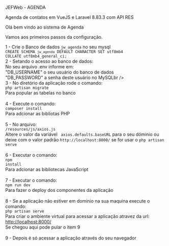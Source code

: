 JEFWeb - AGENDA

Agenda de contatos em VueJS e Laravel 8.83.3 com API RES

Olá bem vindo ao sistema de Agenda

Vamos aos primeiros passos da configuração.

1 - Crie o Banco de dados <code>jw_agenda</code> no seu mysql<br />
    <code>CREATE SCHEMA `jw_agenda` DEFAULT CHARACTER SET utf8mb4 COLLATE utf8mb4_general_ci;</code>
<br />
2 - Setando o acesso ao banco de dados:<br />
    No seu arquivo .env informe em:<br />
    "DB_USERNAME" o seu usuário do banco de dados<br />
    "DB_PASSWORD" a senha deste usuário no MySQLbr />
<br />
3 - No diretório da aplicação rode o comando:<br />
    <code>php artisan migrate</code><br />
    Para popular as tabelas no banco<br />
<br />
4 - Execute o comando:<br />
    <code>composer install</code><br />
    Para adcionar as bibliotas PHP<br />
<br />
5 - No arquivo:<br />
    <code>/resources/js/axios.js</code><br />
    Altere o valor da variável <code> axios.defaults.baseURL</code> para o seu dóminio ou deixe com o valor padrão <code>http://localhost:8000/</code> se for usar o <code>php artisan serve</code><br />
<br />
6 - Executar o comando:<br />
    <code>npm install</code><br />
    Para adcionar as bibliotecas JavaScript<br />
<br />
7 - Executar o comando:<br />
    <code>npm run dev</code><br />
    Para fazer o deploy dos componentes da aplicação<br />
<br />
8 - Se a aplicação não estiver em dominio na sua maquina execute o comando:<br />
    <code>php artisan serve</code><br />
    Para criar o ambiente virtual para acessar a aplicação atravez da url:<br />
    <a href="http://localhost:8000">http://localhost:8000/</a><br />
    Se chegou aqui pode pular o item 9<br />
<br />
9 - Depois é só acessar a aplicação através do seu navegador<br />
